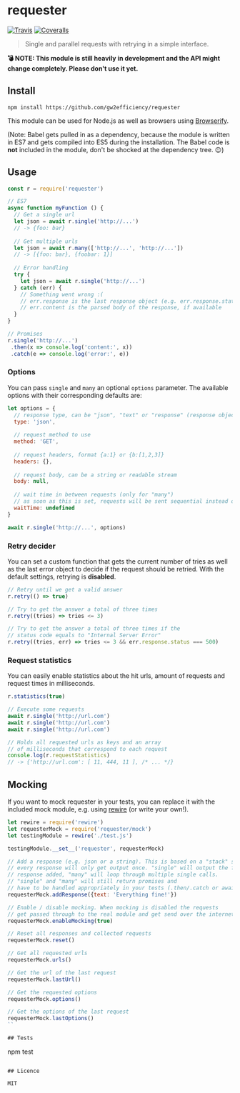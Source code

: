 # requester

[![Travis](https://img.shields.io/travis/gw2efficiency/requester.svg?style=flat-square)](https://travis-ci.org/gw2efficiency/requester)
[![Coveralls](https://img.shields.io/coveralls/gw2efficiency/requester/master.svg?style=flat-square)](https://coveralls.io/github/gw2efficiency/requester?branch=master)

> Single and parallel requests with retrying in a simple interface.

**:bomb: NOTE: This module is still heavily in development and the API might change completely. Please don't use it yet.**

## Install

```
npm install https://github.com/gw2efficiency/requester
```

This module can be used for Node.js as well as browsers using [Browserify](https://github.com/substack/browserify-handbook#how-node_modules-works).

(Note: Babel gets pulled in as a dependency, because the module is written in ES7 and 
gets compiled into ES5 during the installation. The Babel code is **not** included in the module, 
don't be shocked at the dependency tree. :wink:)

## Usage

```js
const r = require('requester')

// ES7
async function myFunction () {
  // Get a single url
  let json = await r.single('http://...')
  // -> {foo: bar}
	
  // Get multiple urls
  let json = await r.many(['http://...', 'http://...'])
  // -> [{foo: bar}, {foobar: 1}]
	
  // Error handling
  try {
	let json = await r.single('http://...')
  } catch (err) {
	// Something went wrong :(
	// err.response is the last response object (e.g. err.response.status)
	// err.content is the parsed body of the response, if available
  }
}

// Promises
r.single('http://...')
 .then(x => console.log('content:', x))
 .catch(e => console.log('error:', e))
```

### Options

You can pass `single` and `many` an optional `options` parameter. 
The available options with their corresponding defaults are:

```js
let options = {
  // response type, can be "json", "text" or "response" (response object)
  type: 'json',
  
  // request method to use
  method: 'GET',
  
  // request headers, format {a:1} or {b:[1,2,3]}
  headers: {},
  
  // request body, can be a string or readable stream
  body: null,
  
  // wait time in between requests (only for "many")
  // as soon as this is set, requests will be sent sequential instead of parallel
  waitTime: undefined
}

await r.single('http://...', options)
```

### Retry decider

You can set a custom function that gets the current number of tries as well as
the last error object to decide if the request should be retried. With the default settings,
retrying is **disabled**.

```js
// Retry until we get a valid answer
r.retry(() => true)

// Try to get the answer a total of three times
r.retry((tries) => tries <= 3)

// Try to get the answer a total of three times if the
// status code equals to "Internal Server Error"
r.retry((tries, err) => tries <= 3 && err.response.status === 500)
```

### Request statistics

You can easily enable statistics about the hit urls, amount of requests and request times in milliseconds.

```js
r.statistics(true)

// Execute some requests
await r.single('http://url.com')
await r.single('http://url.com')
await r.single('http://url.com')

// Holds all requested urls as keys and an array
// of milliseconds that correspond to each request
console.log(r.requestStatistics)
// -> {'http://url.com': [ 11, 444, 11 ], /* ... */}
```

## Mocking

If you want to mock requester in your tests, you can replace it with
the included mock module, e.g. using [rewire](https://github.com/jhnns/rewire) (or write your own!).

```js
let rewire = require('rewire')
let requesterMock = require('requester/mock')
let testingModule = rewire('./test.js')

testingModule.__set__('requester', requesterMock)

// Add a response (e.g. json or a string). This is based on a "stack" system,
// every response will only get output once. "single" will output the first 
// response added, "many" will loop through multiple single calls.
// "single" and "many" will still return promises and 
// have to be handled appropriately in your tests (.then/.catch or await)
requesterMock.addResponse({text: 'Everything fine!'})

// Enable / disable mocking. When mocking is disabled the requests
// get passed through to the real module and get send over the internet
requesterMock.enableMocking(true)

// Reset all responses and collected requests
requesterMock.reset()

// Get all requested urls
requesterMock.urls()

// Get the url of the last request
requesterMock.lastUrl()

// Get the requested options
requesterMock.options()

// Get the options of the last request
requesterMock.lastOptions()
``

## Tests

```
npm test
```

## Licence

MIT
